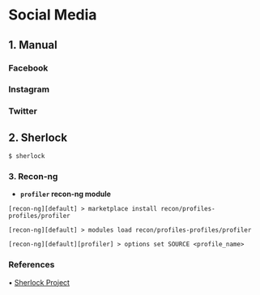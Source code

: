 # Social Media

## 1. Manual

### Facebook

### Instagram

### Twitter

## 2. Sherlock

`$ sherlock`

### 3. Recon-ng

* **`profiler` recon-ng module**

```
[recon-ng][default] > marketplace install recon/profiles-profiles/profiler

[recon-ng][default] > modules load recon/profiles-profiles/profiler

[recon-ng][default][profiler] > options set SOURCE <profile_name>
```

### References

• [Sherlock Project](https://github.com/sherlock-project/sherlock)